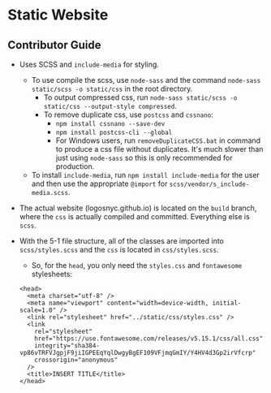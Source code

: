 # Static Website

## Contributor Guide

- Uses SCSS and `include-media` for styling.

  - To use compile the scss, use `node-sass` and the command `node-sass static/scss -o static/css` in the root directory.
    - To output compressed css, run `node-sass static/scss -o static/css --output-style compressed`.
    - To remove duplicate css, use `postcss` and `cssnano`:
      - `npm install cssnano --save-dev`
      - `npm install postcss-cli --global`
      - For Windows users, run `removeDuplicateCSS.bat` in command to produce a css file without duplicates. It's much slower than just using `node-sass` so this is only recommended for production.
  - To install `include-media`, run `npm install include-media` for the user and then use the appropriate `@import` for `scss/vendor/s_include-media.scss`.

- The actual website (logosnyc.github.io) is located on the `build` branch, where the `css` is actually compiled and committed. Everything else is `scss`.

- With the 5-1 file structure, all of the classes are imported into `scss/styles.scss` and the `css` is located in `css/styles.scss`.
  - So, for the `head`, you only need the `styles.css` and `fontawesome` stylesheets:
  ```
  <head>
    <meta charset="utf-8" />
    <meta name="viewport" content="width=device-width, initial-scale=1.0" />
    <link rel="stylesheet" href="../static/css/styles.css" />
    <link
      rel="stylesheet"
      href="https://use.fontawesome.com/releases/v5.15.1/css/all.css"
      integrity="sha384-vp86vTRFVJgpjF9jiIGPEEqYqlDwgyBgEF109VFjmqGmIY/Y4HV4d3Gp2irVfcrp"
      crossorigin="anonymous"
    />
    <title>INSERT TITLE</title>
  </head>
  ```

